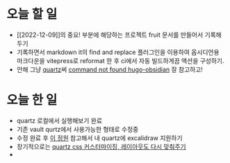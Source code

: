 # 오늘 할 일
- [[2022-12-09]]의 중요! 부분에 해당하는 프로젝트 fruit 문서를 만들어서 기록해두기
- 기록하면서 markdown it의 find and replace 플러그인을 이용하여 옵시디언용 마크다운을 vitepress로 reformat 한 후 ci에서 자동 빌드하게끔 액션을 구성하기.
- 안해 그냥 [quartz](https://github.com/jackyzha0/quartz)써 [command not found hugo-obsidian](https://quartz.jzhao.xyz/notes/troubleshooting/#command-not-found-hugo-obsidian) 잘 참고하고!

# 오늘 한 일
- quartz 로컬에서 실행해보기 완료
- 기존 vault qurtz에서 사용가능한 형태로 수정중
- 수정 완료 후 [이 정원](https://garden.narze.live/Excalidraw/Hello-Excalidraw.excalidraw/) 참고해서 내 quartz에 excalidraw 지원하기
- 장기적으로는 [quartz css 커스터마이징, 레이아웃도 다시 맞춰주기](https://quartz.jzhao.xyz/notes/config/)
- 